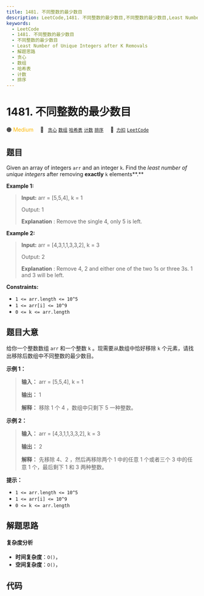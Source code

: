 ```yaml
---
title: 1481. 不同整数的最少数目
description: LeetCode,1481. 不同整数的最少数目,不同整数的最少数目,Least Number of Unique Integers after K Removals,解题思路,贪心,数组,哈希表,计数,排序
keywords:
  - LeetCode
  - 1481. 不同整数的最少数目
  - 不同整数的最少数目
  - Least Number of Unique Integers after K Removals
  - 解题思路
  - 贪心
  - 数组
  - 哈希表
  - 计数
  - 排序
---
```


# 1481. 不同整数的最少数目

🟠 <font color=#ffb800>Medium</font>&emsp; 🔖&ensp; [`贪心`](/tag/greedy.md) [`数组`](/tag/array.md) [`哈希表`](/tag/hash-table.md) [`计数`](/tag/counting.md) [`排序`](/tag/sorting.md)&emsp; 🔗&ensp;[`力扣`](https://leetcode.cn/problems/least-number-of-unique-integers-after-k-removals) [`LeetCode`](https://leetcode.com/problems/least-number-of-unique-integers-after-k-removals)

## 题目

Given an array of integers `arr` and an integer `k`. Find the _least number of
unique integers_  after removing **exactly** `k` elements**.**



**Example 1:**

> 
> 
> 
> 
> 
> **Input:** arr = [5,5,4], k = 1
> 
> Output: 1
> 
> **Explanation** : Remove the single 4, only 5 is left.

**Example 2:**

> 
> 
> 
> 
> 
> **Input:** arr = [4,3,1,1,3,3,2], k = 3
> 
> Output: 2
> 
> **Explanation** : Remove 4, 2 and either one of the two 1s or three 3s. 1 and 3 will be left.



**Constraints:**

  * `1 <= arr.length <= 10^5`
  * `1 <= arr[i] <= 10^9`
  * `0 <= k <= arr.length`


## 题目大意

给你一个整数数组 `arr` 和一个整数 `k` 。现需要从数组中恰好移除 `k` 个元素，请找出移除后数组中不同整数的最少数目。



**示例 1：**

> 
> 
> 
> 
> 
> **输入：** arr = [5,5,4], k = 1
> 
> **输出：** 1
> 
> **解释：** 移除 1 个 4 ，数组中只剩下 5 一种整数。
> 
> 

**示例 2：**

> 
> 
> 
> 
> 
> **输入：** arr = [4,3,1,1,3,3,2], k = 3
> 
> **输出：** 2
> 
> **解释：** 先移除 4、2 ，然后再移除两个 1 中的任意 1 个或者三个 3 中的任意 1 个，最后剩下 1 和 3 两种整数。



**提示：**

  * `1 <= arr.length <= 10^5`
  * `1 <= arr[i] <= 10^9`
  * `0 <= k <= arr.length`


## 解题思路

#### 复杂度分析

- **时间复杂度**：`O()`，
- **空间复杂度**：`O()`，

## 代码

```javascript

```